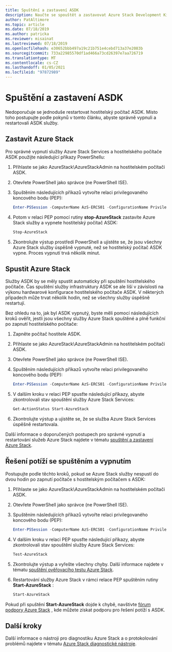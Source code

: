 ```yaml
---
title: Spuštění a zastavení ASDK
description: Naučte se spouštět a zastavovat Azure Stack Development Kit (ASDK).
author: PatAltimore
ms.topic: article
ms.date: 07/18/2019
ms.author: patricka
ms.reviewer: misainat
ms.lastreviewed: 07/18/2019
ms.openlocfilehash: e30652bbb497a19c21b751e4cebd713a37e2083b
ms.sourcegitcommit: 733a22985570df1ad466a73cd26397e7aa726719
ms.translationtype: MT
ms.contentlocale: cs-CZ
ms.lasthandoff: 01/05/2021
ms.locfileid: "97872989"
---
```

# <a name="start-and-stop-the-asdk"></a>Spuštění a zastavení ASDK
Nedoporučuje se jednoduše restartovat hostitelský počítač ASDK. Místo toho postupujte podle pokynů v tomto článku, abyste správně vypnuli a restartovali ASDK služby.

## <a name="stop-azure-stack"></a>Zastavit Azure Stack 
Pro správné vypnutí služby Azure Stack Services a hostitelského počítače ASDK použijte následující příkazy PowerShellu:

1. Přihlaste se jako AzureStack\AzureStackAdmin na hostitelském počítači ASDK.
2. Otevřete PowerShell jako správce (ne PowerShell ISE).
3. Spuštěním následujících příkazů vytvořte relaci privilegovaného koncového bodu (PEP): 

   ```powershell
   Enter-PSSession -ComputerName AzS-ERCS01 -ConfigurationName PrivilegedEndpoint
   ```
4. Potom v relaci PEP pomocí rutiny **stop-AzureStack** zastavíte Azure Stack služby a vypnete hostitelský počítač ASDK:

   ```powershell
   Stop-AzureStack
   ```
5. Zkontrolujte výstup prostředí PowerShell a ujistěte se, že jsou všechny Azure Stack služby úspěšně vypnuté, než se hostitelský počítač ASDK vypne. Proces vypnutí trvá několik minut.

## <a name="start-azure-stack"></a>Spustit Azure Stack 
Služby ASDK by se měly spustit automaticky při spuštění hostitelského počítače. Čas spuštění služby infrastruktury ASDK se ale liší v závislosti na výkonu hardwarové konfigurace hostitelského počítače ASDK. V některých případech může trvat několik hodin, než se všechny služby úspěšně restartují.

Bez ohledu na to, jak byl ASDK vypnutý, byste měli pomocí následujících kroků ověřit, jestli jsou všechny služby Azure Stack spuštěné a plně funkční po zapnutí hostitelského počítače: 

1. Zapněte počítač hostitele ASDK. 
2. Přihlaste se jako AzureStack\AzureStackAdmin na hostitelském počítači ASDK.
3. Otevřete PowerShell jako správce (ne PowerShell ISE).
4. Spuštěním následujících příkazů vytvořte relaci privilegovaného koncového bodu (PEP):

   ```powershell
   Enter-PSSession -ComputerName AzS-ERCS01 -ConfigurationName PrivilegedEndpoint
   ```
5. V dalším kroku v relaci PEP spusťte následující příkazy, abyste zkontrolovali stav spouštění služby Azure Stack Services:

   ```powershell
   Get-ActionStatus Start-AzureStack
   ```
6. Zkontrolujte výstup a ujistěte se, že se služba Azure Stack Services úspěšně restartovala.

Další informace o doporučených postupech pro správné vypnutí a restartování služeb Azure Stack najdete v tématu [spuštění a zastavení Azure Stack](../operator/azure-stack-start-and-stop.md).

## <a name="troubleshoot-startup-and-shutdown"></a>Řešení potíží se spuštěním a vypnutím 
Postupujte podle těchto kroků, pokud se Azure Stack služby nespustí do dvou hodin po zapnutí počítače s hostitelským počítačem s ASDK:

1. Přihlaste se jako AzureStack\AzureStackAdmin na hostitelském počítači ASDK.
2. Otevřete PowerShell jako správce (ne PowerShell ISE).
3. Spuštěním následujících příkazů vytvořte relaci privilegovaného koncového bodu (PEP):

   ```powershell
   Enter-PSSession -ComputerName AzS-ERCS01 -ConfigurationName PrivilegedEndpoint
   ```
4. V dalším kroku v relaci PEP spusťte následující příkazy, abyste zkontrolovali stav spouštění služby Azure Stack Services:

   ```powershell
   Test-AzureStack
   ```
5. Zkontrolujte výstup a vyřešte všechny chyby. Další informace najdete v tématu [spuštění ověřovacího testu Azure Stack](../operator/azure-stack-diagnostic-test.md).
6. Restartování služby Azure Stack v rámci relace PEP spuštěním rutiny **Start-AzureStack** :

   ```powershell
   Start-AzureStack
   ```

Pokud při spuštění **Start-AzureStack** dojde k chybě, navštivte [fórum podpory Azure Stack](https://social.msdn.microsoft.com/Forums/en-US/home?forum=azurestack) , kde můžete získat podporu pro řešení potíží s ASDK. 

## <a name="next-steps"></a>Další kroky 
Další informace o nástroji pro diagnostiku Azure Stack a o protokolování problémů najdete v tématu [Azure Stack diagnostické nástroje](../operator/azure-stack-get-azurestacklog.md).
